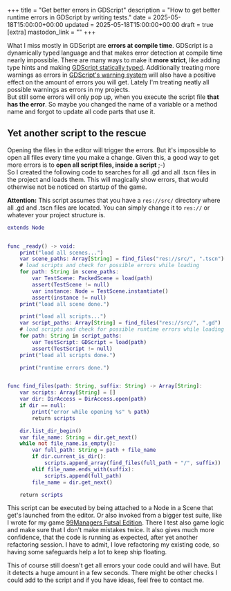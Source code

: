 +++
title = "Get better errors in GDScript"
description = "How to get better runtime errors in GDScript by writing tests."
date = 2025-05-18T15:00:00+00:00
updated = 2025-05-18T15:00:00+00:00
draft = true
[extra]
mastodon_link = ""
+++

What I miss mostly in GDScript are **errors at compile time**.
GDScript is a dynamically typed language and that makes error detection at compile time nearly impossible.
There are many ways to make it **more strict**, like adding type hints and making
[GDScript statically typed](https://docs.godotengine.org/en/stable/tutorials/scripting/gdscript/static_typing.html).
Additionally treating more warnings as errors in
[GDScript's warning system](https://docs.godotengine.org/en/stable/tutorials/scripting/gdscript/warning_system.html#doc-gdscript-warning-system)
will also have a positive effect on the amount of errors you will get.
Lately I'm treating neatly all possible warnings as errors in my projects.  
But still some errors will only pop up, when you execute the script file **that has the error**.
So maybe you changed the name of a variable or a method name and forgot to update all code parts that use it.

## Yet another script to the rescue
Opening the files in the editor will trigger the errors.
But it's impossible to open all files every time you make a change.
Given this, a good way to get more errors is to **open all script files, inside a script** ;-)  
So I created the following code to searches for all .gd and all .tscn files in the project and loads them.
This will magically show errors, that would otherwise not be noticed on startup of the game.

**Attention:** This script assumes that you have a `res://src/` directory where all .gd and .tscn files are located.
You can simply change it to `res://` or whatever your project structure is.

```gd
extends Node


func _ready() -> void:
	print("load all scenes...")
	var scene_paths: Array[String] = find_files("res://src/", ".tscn")
	# load scripts and check for possible errors while loading
	for path: String in scene_paths:
		var TestScene: PackedScene = load(path)
		assert(TestScene != null)
		var instance: Node = TestScene.instantiate()
		assert(instance != null)
	print("load all scene done.")

	print("load all scripts...")
	var script_paths: Array[String] = find_files("res://src/", ".gd")
	# load scripts and check for possible runtime errors while loading
	for path: String in script_paths:
		var TestScript: GDScript = load(path)
		assert(TestScript != null)
	print("load all scripts done.")

	print("runtime errors done.")


func find_files(path: String, suffix: String) -> Array[String]:
	var scripts: Array[String] = []
	var dir: DirAccess = DirAccess.open(path)
	if dir == null:
		print("error while opening %s" % path)
		return scripts

	dir.list_dir_begin()
	var file_name: String = dir.get_next()
	while not file_name.is_empty():
		var full_path: String = path + file_name
		if dir.current_is_dir():
			scripts.append_array(find_files(full_path + "/", suffix))
		elif file_name.ends_with(suffix):
			scripts.append(full_path)
		file_name = dir.get_next()

	return scripts
```

This script can be executed by being attached to a Node in a Scene that get's launched from the editor.
Or also invoked from a bigger test suite, like I wrote for my game
[99Managers Futsal Edition](@/games/99managers-futsal-edition/index.md).
There I test also game logic and make sure that I don't make mistakes twice.
It also gives much more confidence, that the code is running as expected, after yet another refactoring session.
I have to admit, I love refactoring my existing code, so having some safeguards help a lot to keep ship floating.

This of course still doesn't get all errors your code could and will have.
But it detects a huge amount in a few seconds.
There might be other checks I could add to the script and if you have ideas, feel free to contact me.
